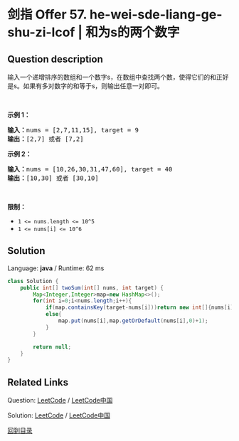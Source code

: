 ﻿# 剑指 Offer 57. he-wei-sde-liang-ge-shu-zi-lcof | 和为s的两个数字

## Question description

<!--If you want to use the English description, use <p>English description is not available for the problem. Please switch to Chinese.</p>
 instead-->
<p>输入一个递增排序的数组和一个数字s，在数组中查找两个数，使得它们的和正好是s。如果有多对数字的和等于s，则输出任意一对即可。</p>

<p>&nbsp;</p>

<p><strong>示例 1：</strong></p>

<pre><strong>输入：</strong>nums = [2,7,11,15], target = 9
<strong>输出：</strong>[2,7] 或者 [7,2]
</pre>

<p><strong>示例 2：</strong></p>

<pre><strong>输入：</strong>nums = [10,26,30,31,47,60], target = 40
<strong>输出：</strong>[10,30] 或者 [30,10]
</pre>

<p>&nbsp;</p>

<p><strong>限制：</strong></p>

<ul>
	<li><code>1 &lt;= nums.length &lt;= 10^5</code></li>
	<li><code>1 &lt;= nums[i]&nbsp;&lt;= 10^6</code></li>
</ul>




## Solution

Language: **java**  /  Runtime: 62 ms

```java
class Solution {
    public int[] twoSum(int[] nums, int target) {
        Map<Integer,Integer>map=new HashMap<>();
        for(int i=0;i<nums.length;i++){
            if(map.containsKey(target-nums[i]))return new int[]{nums[i],target-nums[i]};
            else{
                map.put(nums[i],map.getOrDefault(nums[i],0)+1);
            }
        }

        return null;
    }
}
```



## Related Links

Question: [LeetCode](https://leetcode.com/problems/he-wei-sde-liang-ge-shu-zi-lcof/description/)  /  [LeetCode中国](https://leetcode-cn.com/problems/he-wei-sde-liang-ge-shu-zi-lcof/description/)

Solution: [LeetCode](https://leetcode.com/articles/he-wei-sde-liang-ge-shu-zi-lcof/)  /  [LeetCode中国](https://leetcode-cn.com/articles/he-wei-sde-liang-ge-shu-zi-lcof/)

[回到目录](../README.md)
